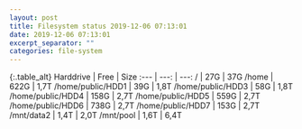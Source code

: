 ```yaml
---
layout: post
title: Filesystem status 2019-12-06 07:13:01
date: 2019-12-06 07:13:01
excerpt_separator: ""
categories: file-system
---
```

{:.table_alt}
Harddrive | Free | Size
:--- | ---: | ---:
/ | 27G | 37G
/home | 622G | 1,7T
/home/public/HDD1 | 39G | 1,8T
/home/public/HDD3 | 58G | 1,8T
/home/public/HDD4 | 158G | 2,7T
/home/public/HDD5 | 559G | 2,7T
/home/public/HDD6 | 738G | 2,7T
/home/public/HDD7 | 153G | 2,7T
/mnt/data2 | 1,4T | 2,0T
/mnt/pool | 1,6T | 6,4T
